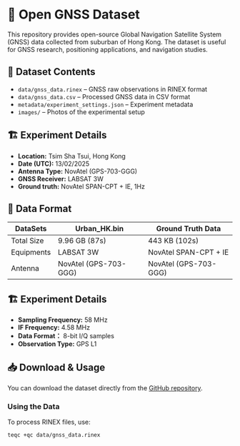 # 📡 Open GNSS Dataset  

This repository provides open-source Global Navigation Satellite System (GNSS) data collected from suburban of Hong Kong. The dataset is useful for GNSS research, positioning applications, and navigation studies.

## 📂 Dataset Contents
- `data/gnss_data.rinex` – GNSS raw observations in RINEX format  
- `data/gnss_data.csv` – Processed GNSS data in CSV format  
- `metadata/experiment_settings.json` – Experiment metadata  
- `images/` – Photos of the experimental setup  

## 🏗 Experiment Details
- **Location:** Tsim Sha Tsui, Hong Kong  
- **Date (UTC):** 13/02/2025
- **Antenna Type:** NovAtel (GPS-703-GGG)
- **GNSS Receiver:** LABSAT 3W  
- **Ground truth:** NovAtel SPAN-CPT + IE, 1Hz

## 📑 Data Format  

| DataSets    | Urban_HK.bin       | Ground Truth Data    |
|-------------|--------------------|----------------------|
| Total Size  | 9.96 GB (87s)      |      443 KB (102s)   |
| Equipments  | LABSAT 3W          | NovAtel SPAN-CPT + IE|
| Antenna     | NovAtel (GPS-703-GGG) | NovAtel (GPS-703-GGG) |

## 🏗 Experiment Details
- **Sampling Frequency:** 58 MHz
- **IF Frequency:** 4.58 MHz
- **Data Format：** 8-bit I/Q samples
- **Observation Type:** GPS L1 


## 📥 Download & Usage  
You can download the dataset directly from the [GitHub repository](https://github.com/yourusername/GNSS-OpenData).  

### **Using the Data**
To process RINEX files, use:  
```bash
teqc +qc data/gnss_data.rinex

